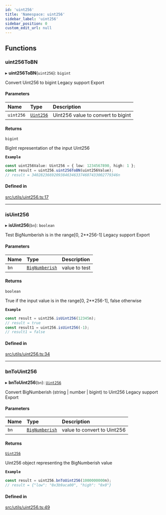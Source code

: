 ```yaml
---
id: 'uint256'
title: 'Namespace: uint256'
sidebar_label: 'uint256'
sidebar_position: 0
custom_edit_url: null
---
```


## Functions

### uint256ToBN

▸ **uint256ToBN**(`uint256`): `bigint`

Convert Uint256 to bigint
Legacy support Export

#### Parameters

| Name      | Type                                        | Description                        |
| :-------- | :------------------------------------------ | :--------------------------------- |
| `uint256` | [`Uint256`](../interfaces/types.Uint256.md) | Uint256 value to convert to bigint |

#### Returns

`bigint`

BigInt representation of the input Uint256

**`Example`**

```typescript
const uint256Value: Uint256 = { low: 1234567890, high: 1 };
const result = uint256.uint256ToBN(uint256Value);
// result = 340282366920938463463374607433002779346n
```

#### Defined in

[src/utils/uint256.ts:17](https://github.com/starknet-io/starknet.js/blob/v7.6.4/src/utils/uint256.ts#L17)

---

### isUint256

▸ **isUint256**(`bn`): `boolean`

Test BigNumberish is in the range[0, 2**256-1]
Legacy support Export

#### Parameters

| Name | Type                                    | Description   |
| :--- | :-------------------------------------- | :------------ |
| `bn` | [`BigNumberish`](types.md#bignumberish) | value to test |

#### Returns

`boolean`

True if the input value is in the range[0, 2**256-1], false otherwise

**`Example`**

```typescript
const result = uint256.isUint256(12345n);
// result = true
const result1 = uint256.isUint256(-1);
// result1 = false
```

#### Defined in

[src/utils/uint256.ts:34](https://github.com/starknet-io/starknet.js/blob/v7.6.4/src/utils/uint256.ts#L34)

---

### bnToUint256

▸ **bnToUint256**(`bn`): [`Uint256`](../interfaces/types.Uint256.md)

Convert BigNumberish (string | number | bigint) to Uint256
Legacy support Export

#### Parameters

| Name | Type                                    | Description                 |
| :--- | :-------------------------------------- | :-------------------------- |
| `bn` | [`BigNumberish`](types.md#bignumberish) | value to convert to Uint256 |

#### Returns

[`Uint256`](../interfaces/types.Uint256.md)

Uint256 object representing the BigNumberish value

**`Example`**

```typescript
const result = uint256.bnToUint256(1000000000n);
// result = {"low": "0x3b9aca00", "high": "0x0"}
```

#### Defined in

[src/utils/uint256.ts:49](https://github.com/starknet-io/starknet.js/blob/v7.6.4/src/utils/uint256.ts#L49)
